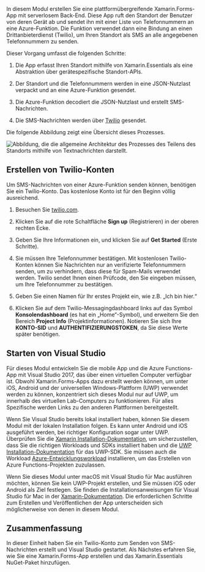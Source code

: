 In diesem Modul erstellen Sie eine plattformübergreifende Xamarin.Forms-App mit serverlosem Back-End. Diese App ruft den Standort der Benutzer von deren Gerät ab und sendet ihn mit einer Liste von Telefonnummern an eine Azure-Funktion. Die Funktion verwendet dann eine Bindung an einen Drittanbieterdienst (Twilio), um Ihren Standort als SMS an alle angegebenen Telefonnummern zu senden.

Dieser Vorgang umfasst die folgenden Schritte: 

1. Die App erfasst Ihren Standort mithilfe von Xamarin.Essentials als eine Abstraktion über gerätespezifische Standort-APIs.

1. Der Standort und die Telefonnummern werden in eine JSON-Nutzlast verpackt und an eine Azure-Funktion gesendet.

1. Die Azure-Funktion decodiert die JSON-Nutzlast und erstellt SMS-Nachrichten.

1. Die SMS-Nachrichten werden über [Twilio](http://twilio.com) gesendet.

Die folgende Abbildung zeigt eine Übersicht dieses Prozesses.

![Abbildung, die die allgemeine Architektur des Prozesses des Teilens des Standorts mithilfe von Textnachrichten darstellt.](../media-drafts/1-architecture.png)

## <a name="create-a-twilio-account"></a>Erstellen von Twilio-Konten

Um SMS-Nachrichten von einer Azure-Funktion senden können, benötigen Sie ein Twilio-Konto. Das kostenlose Konto ist für den Beginn völlig ausreichend.

1. Besuchen Sie [twilio.com](https://twilio.com).

1. Klicken Sie auf die rote Schaltfläche **Sign up** (Registrieren) in der oberen rechten Ecke.

1. Geben Sie Ihre Informationen ein, und klicken Sie auf **Get Started** (Erste Schritte).

1. Sie müssen Ihre Telefonnummer bestätigen. Mit kostenlosen Twilio-Konten können Sie Nachrichten nur an verifizierte Telefonnummern senden, um zu verhindern, dass diese für Spam-Mails verwendet werden. Twilio sendet Ihnen einen Prüfcode, den Sie eingeben müssen, um Ihre Telefonnummer zu bestätigen.

1. Geben Sie einen Namen für Ihr erstes Projekt ein, wie z.B. „Ich bin hier.“

1. Klicken Sie auf dem Twilio-Messagingdashboard links auf das Symbol **Konsolendashboard** (es hat ein „Home“-Symbol), und erweitern Sie den Bereich **Project Info** (Projektinformationen). Notieren Sie sich Ihre **KONTO-SID** und **AUTHENTIFIZIERUNGSTOKEN**, da Sie diese Werte später benötigen.

## <a name="launch-visual-studio"></a>Starten von Visual Studio

Für dieses Modul entwickeln Sie die mobile App und die Azure Functions-App mit Visual Studio 2017, das über einen virtuellen Computer verfügbar ist. Obwohl Xamarin.Forms-Apps dazu erstellt werden können, um unter iOS, Android und der universellen Windows-Plattform (UWP) verwendet werden zu können, konzentriert sich dieses Modul nur auf UWP, um innerhalb des virtuellen Lab-Computers zu funktionieren. Für alles Spezifische werden Links zu den anderen Plattformen bereitgestellt.

<!-- TODO - add HoL link button here -->

Wenn Sie Visual Studio bereits lokal installiert haben, können Sie diesem Modul mit der lokalen Installation folgen. Es kann unter Android und iOS ausgeführt werden, bei richtiger Konfiguration sogar unter UWP. Überprüfen Sie die [Xamarin Installation-Dokumentation](https://docs.microsoft.com/xamarin/cross-platform/get-started/installation/windows), um sicherzustellen, dass Sie die richtigen Workloads und SDKs installiert haben und die [UWP Installation-Dokumentation](https://docs.microsoft.com/visualstudio/cross-platform/develop-apps-for-the-universal-windows-platform-uwp#requirements) für das UWP-SDK. Sie müssen auch die Workload [Azure-Entwicklungsworkload](https://docs.microsoft.com/azure/azure-functions/functions-develop-vs#prerequisites) installieren, um das Erstellen von Azure Functions-Projekten zuzulassen.

Wenn Sie dieses Modul unter macOS mit Visual Studio für Mac ausführen möchten, können Sie kein UWP-Projekt erstellen, und Sie müssen iOS oder Android als Ziel festlegen. Sie finden die Installationsanweisungen für Visual Studio für Mac in der [Xamarin-Dokumentation](https://docs.microsoft.com/visualstudio/cross-platform/setup-and-install#mac-setup-apple-id-xcode-and-xamarin). Die erforderlichen Schritte zum Erstellen und Veröffentlichen der App unterscheiden sich möglicherweise von denen in diesem Modul.

## <a name="summary"></a>Zusammenfassung

In dieser Einheit haben Sie ein Twilio-Konto zum Senden von SMS-Nachrichten erstellt und Visual Studio gestartet. Als Nächstes erfahren Sie, wie Sie eine Xamarin.Forms-App erstellen und das Xamarin.Essentials NuGet-Paket hinzufügen.